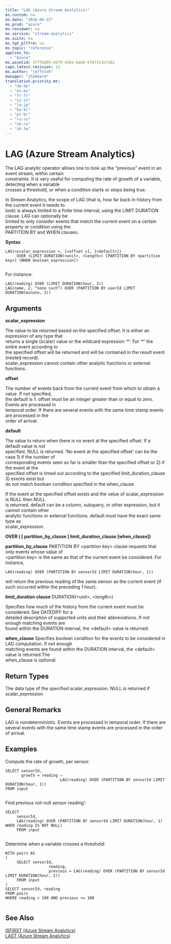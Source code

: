 ```yaml
---
title: "LAG (Azure Stream Analytics)"
ms.custom: na
ms.date: "2016-04-22"
ms.prod: "azure"
ms.reviewer: na
ms.service: "stream-analytics"
ms.suite: na
ms.tgt_pltfrm: na
ms.topic: "reference"
applies_to: 
  - "Azure"
ms.assetid: 37ff8d85-b679-430a-bab6-6f8f313e7282
caps.latest.revision: 11
ms.author: "jeffstok"
manager: "jhubbard"
translation.priority.mt: 
  - "de-de"
  - "es-es"
  - "fr-fr"
  - "it-it"
  - "ja-jp"
  - "ko-kr"
  - "pt-br"
  - "ru-ru"
  - "zh-cn"
  - "zh-tw"
---
```

# LAG (Azure Stream Analytics)
  The LAG analytic operator allows one to look up the “previous” event in an event stream, within certain  
constraints. It is very useful for computing the rate of growth of a variable, detecting when a variable  
crosses a threshold, or when a condition starts or stops being true.  
  
 In Stream Analytics, the scope of LAG (that is, how far back in history from the current event it needs to  
look) is always limited to a finite time interval, using the LIMIT DURATION clause. LAG can optionally be  
limited to only consider events that match the current event on a certain property or condition using the  
PARTITION BY and WHEN clauses.  
  
 **Syntax**  
  
```  
LAG(<scalar_expression >, [<offset >], [<default>])  
     OVER (LIMIT DURATION(<unit>, <length>) [PARTITION BY <partition key>] [WHEN boolean_expression])  
  
```  
  
 For instance:  
  
```  
LAG(reading) OVER (LIMIT DURATION(hour, 3))  
LAG(name, 2, “none such”) OVER (PARTITION BY userId LIMIT DURATION(minute, 2))  
```  
  
## Arguments  
 **scalar_expression**  
  
 The value to be returned based on the specified offset. It is either an expression of any type that  
returns a single (scalar) value or the wildcard expression ‘*’. For ‘\*’ the entire event according to  
the specified offset will be returned and will be contained in the result event (nested record).  
scalar_expression cannot contain other analytic functions or external functions.  
  
 **offset**  
  
 The number of events back from the current event from which to obtain a value. If not specified,  
the default is 1. offset must be an integer greater than or equal to zero. Events are processed in  
temporal order. If there are several events with the same time stamp events are processed in the  
order of arrival.  
  
 **default**  
  
 The value to return when there is no event at the specified offset. If a default value is not  
specified, NULL is returned. ‘No event at the specified offset’ can be the case 1) if the number of  
corresponding events seen so far is smaller than the specified offset or 2) if the event at the  
specified offset is timed out according to the specified limit_duration_clause 3) events exist but  
do not match boolean condition specified in the when_clause.  
  
 If the event at the specified offset exists and the value of scalar_expression is NULL then NULL  
is returned. default can be a column, subquery, or other expression, but it cannot contain other  
analytic functions or external functions. default must have the exact same type as  
scalar_expression.  
  
 **OVER ( [ partition_by_clause ] limit_duration_clause [when_clause])**  
  
 **partition_by_clause** PARTITION BY \<partition key> clause requests that only events whose value of  
\<partition key> is the same as that of the current event be considered. For instance,  
  
```  
LAG(reading) OVER (PARTITION BY sensorId LIMIT DURATION(hour, 1))  
```  
  
 will return the previous reading of the same sensor as the current event (if such occurred within the preceding 1 hour).  
  
 **limit_duration clause** DURATION(\<unit>, \<length>)  
  
 Specifies how much of the history from the current event must be considered. See DATEDIFF for a  
detailed description of supported units and their abbreviations. If not enough matching events are  
found within the DURATION interval, the \<default> value is returned.  
  
 **when_clause** Specifies boolean condition for the events to be considered in LAG computation. If not enough  
matching events are found within the DURATION interval, the \<default> value is returned.The  
when_clause is optional.  
  
## Return Types  
 The data type of the specified scalar_expression. NULL is returned if scalar_expression  
  
## General Remarks  
 LAG is nondeterministic. Events are processed in temporal order. If there are several events with the same time stamp events are processed in the order of arrival.  
  
## Examples  
 Compute the rate of growth, per sensor:  
  
```  
SELECT sensorId,  
       growth = reading –  
                        LAG(reading) OVER (PARTITION BY sensorId LIMIT DURATION(hour, 1))  
FROM input  
  
```  
  
 Find previous not-null sensor reading’:  
  
```  
SELECT  
     sensorId,  
     LAG(reading) OVER (PARTITION BY sensorId LIMIT DURATION(hour, 1) WHEN reading IS NOT NULL)  
     FROM input  
  
```  
  
 Determine when a variable crosses a threshold:  
  
```  
WITH pairs AS  
(  
     SELECT sensorId,  
                   reading,  
                   previous = LAG(reading) OVER (PARTITION BY sensorId LIMIT DURATION(hour, 1))  
     FROM input  
)  
SELECT sensorId, reading  
FROM pairs  
WHERE reading > 100 AND previous <= 100  
  
```  
  
## See Also  
 [ISFIRST &#40;Azure Stream Analytics&#41;](../streamAnalyticsQueryLanguage/isfirst--azure-stream-analytics-.md)   
 [LAST &#40;Azure Stream Analytics&#41;](../streamAnalyticsQueryLanguage/last--azure-stream-analytics-.md)  
  
  